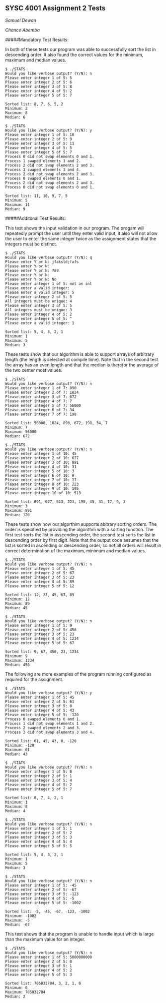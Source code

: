 ## SYSC 4001 Assignment 2 Tests

*Samuel Dewan*

*Chance Abemba*

#####Mandatory Test Results:

In both of these tests our program was able to successfully sort the list in descending order. It also found the correct values for the minimum, maximum and median values.

```
$ ./STATS
Would you like verbose output? (Y/N): n
Please enter integer 1 of 5: 5
Please enter integer 2 of 5: 6
Please enter integer 3 of 5: 8
Please enter integer 4 of 5: 2
Please enter integer 5 of 5: 7

Sorted list: 8, 7, 6, 5, 2
Minimum: 2
Maximum: 8
Median: 6
```

```
$ ./STATS
Would you like verbose output? (Y/N): y
Please enter integer 1 of 5: 10
Please enter integer 2 of 5: 9
Please enter integer 3 of 5: 11
Please enter integer 4 of 5: 5
Please enter integer 5 of 5: 7
Process 0 did not swap elements 0 and 1.
Process 1 swaped elements 1 and 2.
Process 2 did not swap elements 2 and 3.
Process 3 swaped elements 3 and 4.
Process 2 did not swap elements 2 and 3.
Process 0 swaped elements 0 and 1.
Process 2 did not swap elements 2 and 3.
Process 0 did not swap elements 0 and 1.

Sorted list: 11, 10, 9, 7, 5
Minimum: 5
Maximum: 11
Median: 9
```

#####Additonal Test Results:

This test shows the input validation in our program. The progam will repeatedly prompt the user until they enter valid input, it also will not allow the user to enter the same integer twice as the assignment states that the integers must be distinct.

```
$ ./STATS 
Would you like verbose output? (Y/N): q
Please enter Y or N: jfaksld;fafs
Please enter Y or N: 
Please enter Y or N: 789
Please enter Y or N: 
Please enter Y or N: No
Please enter integer 1 of 5: not an int
Please enter a valid integer: 
Please enter a valid integer: 5
Please enter integer 2 of 5: 5
All integers must be unique: 4
Please enter integer 3 of 5: 5
All integers must be unique: 3
Please enter integer 4 of 5: 2
Please enter integer 5 of 5: ^
Please enter a valid integer: 1

Sorted list: 5, 4, 3, 2, 1
Minimum: 1
Maximum: 5
Median: 3
```

These tests show that our algorithm is able to support arrays of arbitrary length (the length is selected at compile time). Note that in the second test the array has an even length and that the median is therefor the average of the two center most values.

```
$ ./STATS 
Would you like verbose output? (Y/N): n
Please enter integer 1 of 7: 890
Please enter integer 2 of 7: 1024
Please enter integer 3 of 7: 672
Please enter integer 4 of 7: 7
Please enter integer 5 of 7: 56000
Please enter integer 6 of 7: 34
Please enter integer 7 of 7: 198

Sorted list: 56000, 1024, 890, 672, 198, 34, 7
Minimum: 7
Maximum: 56000
Median: 672
```

```
$ ./STATS 
Would you like verbose output? (Y/N): n
Please enter integer 1 of 10: 45
Please enter integer 2 of 10: 627
Please enter integer 3 of 10: 891
Please enter integer 4 of 10: 31
Please enter integer 5 of 10: 3
Please enter integer 6 of 10: 9
Please enter integer 7 of 10: 17
Please enter integer 8 of 10: 223
Please enter integer 9 of 10: 195
Please enter integer 10 of 10: 513

Sorted list: 891, 627, 513, 223, 195, 45, 31, 17, 9, 3
Minimum: 3
Maximum: 891
Median: 120
```

These tests show how our algorthim supports abitrary sorting orders. The order is specified by providing the algorithm with a sorting function. The first test sorts the list in asscending order, the second test sorts the list in descending order by first digit. Note that the output code assumes that the list is sorted in ascending or descending order, so not all orders will result in correct determination of the maximum, minimum and median values.

```
$ ./STATS 
Would you like verbose output? (Y/N): n
Please enter integer 1 of 5: 45
Please enter integer 2 of 5: 67
Please enter integer 3 of 5: 23
Please enter integer 4 of 5: 89
Please enter integer 5 of 5: 12

Sorted list: 12, 23, 45, 67, 89
Minimum: 12
Maximum: 89
Median: 45
```

```
$ ./STATS 
Would you like verbose output? (Y/N): n
Please enter integer 1 of 5: 9
Please enter integer 2 of 5: 456
Please enter integer 3 of 5: 23
Please enter integer 4 of 5: 1234
Please enter integer 5 of 5: 67

Sorted list: 9, 67, 456, 23, 1234
Minimum: 9
Maximum: 1234
Median: 456
```

The following are more examples of the program running configured as required for the assignment.

```
$ ./STATS 
Would you like verbose output? (Y/N): y
Please enter integer 1 of 5: 45
Please enter integer 2 of 5: 61
Please enter integer 3 of 5: 0
Please enter integer 4 of 5: 43
Please enter integer 5 of 5: -120
Process 0 swaped elements 0 and 1.
Process 1 did not swap elements 1 and 2.
Process 2 swaped elements 2 and 3.
Process 3 did not swap elements 3 and 4.

Sorted list: 61, 45, 43, 0, -120
Minimum: -120
Maximum: 61
Median: 43
```

```
$ ./STATS 
Would you like verbose output? (Y/N): n
Please enter integer 1 of 5: 8
Please enter integer 2 of 5: 1
Please enter integer 3 of 5: 4
Please enter integer 4 of 5: 2
Please enter integer 5 of 5: 7

Sorted list: 8, 7, 4, 2, 1
Minimum: 1
Maximum: 8
Median: 4
```

```
$ ./STATS 
Would you like verbose output? (Y/N): n
Please enter integer 1 of 5: 1
Please enter integer 2 of 5: 2
Please enter integer 3 of 5: 3
Please enter integer 4 of 5: 4
Please enter integer 5 of 5: 5

Sorted list: 5, 4, 3, 2, 1
Minimum: 1
Maximum: 5
Median: 3
```

```
$ ./STATS 
Would you like verbose output? (Y/N): n
Please enter integer 1 of 5: -45
Please enter integer 2 of 5: -67
Please enter integer 3 of 5: -123
Please enter integer 4 of 5: -5
Please enter integer 5 of 5: -1002

Sorted list: -5, -45, -67, -123, -1002
Minimum: -1002
Maximum: -5
Median: -67
```

This test shows that the program is unable to handle input which is large than the maximum value for an integer.

```
$ ./STATS 
Would you like verbose output? (Y/N): n
Please enter integer 1 of 5: 5000000000
Please enter integer 2 of 5: 0
Please enter integer 3 of 5: 1
Please enter integer 4 of 5: 2
Please enter integer 5 of 5: 3

Sorted list: 705032704, 3, 2, 1, 0
Minimum: 0
Maximum: 705032704
Median: 2
```


